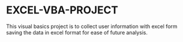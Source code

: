 # EXCEL-VBA-PROJECT
This visual basics project is to collect user information with excel form saving the data in excel format for ease of future analysis.

